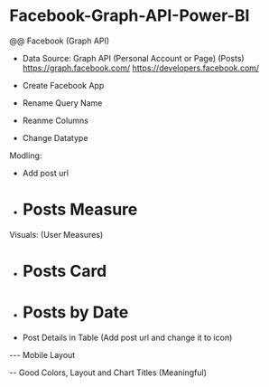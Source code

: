 # Facebook-Graph-API-Power-BI

@@ Facebook (Graph API)

- Data Source: Graph API (Personal Account or Page) (Posts)
https://graph.facebook.com/
https://developers.facebook.com/
- Create Facebook App 

- Rename Query Name 
- Reanme Columns 
- Change Datatype 


Modling:
- Add post url 
- # Posts Measure 

Visuals: (User Measures)
- # Posts Card 
- # Posts by Date
- Post Details in Table (Add post url and change it to icon) 

--- Mobile Layout

-- Good Colors, Layout and Chart Titles (Meaningful)
